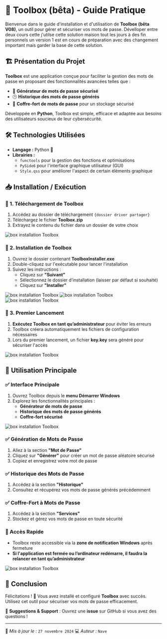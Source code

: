 # 🚀 Toolbox (bêta) - Guide Pratique

Bienvenue dans le guide d'installation et d'utilisation de **Toolbox (bêta V08)**, un outil pour gérer et sécuriser vos mots de passe. Dévelloper entre deux cours cette j'utilse cette solution maison tout les jours à des fin personnels un version 1 est en cours de préparation avec des changement important mais garder la base de cette solution.

## 🏗️ Présentation du Projet
**Toolbox** est une application conçue pour faciliter la gestion des mots de passe en proposant des fonctionnalités avancées telles que :
- 🔑 **Générateur de mots de passe sécurisé**
- 🕒 **Historique des mots de passe générés**
- 🏦 **Coffre-fort de mots de passe** pour un stockage sécurisé

Développée en **Python**, Toolbox est simple, efficace et adaptée aux besoins des utilisateurs soucieux de leur cybersécurité.

## 🛠️ Technologies Utilisées
- **Langage :** Python 🐍
- **Librairies :**
  - `functools` pour la gestion des fonctions et optimisations
  - `PySide6` pour l'interface graphique utilisateur (GUI)
  - `Style.qss` pour améliorer l'aspect de certain éléments graphique

## 📥 Installation / Exécution
### 🔹 1. Téléchargement de Toolbox
1. Accédez au dossier de téléchargement `{dossier driver partager}`
2. Téléchargez le fichier **Toolbox.zip**
3. Extrayez le contenu du fichier dans un dossier de votre choix

![box installation Toolbox](img/Image1.png)


### 🔹 2. Installation de Toolbox
1. Ouvrez le dossier contenant **ToolboxInstaller.exe**
2. Double-cliquez sur l'exécutable pour lancer l'installation
3. Suivez les instructions :
   - Cliquez sur **"Suivant"**
   - Sélectionnez le dossier d’installation (laisser par défaut si souhaité)
   - Cliquez sur **"Installer"**

![box installation Toolbox](img/Image2.png)
![box installation Toolbox](img/Image3.png)
![box installation Toolbox](img/Image4.png)

### 🔹 3. Premier Lancement
1. **Exécutez Toolbox en tant qu’administrateur** pour éviter les erreurs
2. Toolbox créera automatiquement les fichiers de configuration nécessaires
3. Lors du premier lancement, un fichier **key.key** sera généré pour sécuriser l'accès

![box installation Toolbox](img/Image5.png)

## 🔑 Utilisation Principale
### ✅ Interface Principale
1. Ouvrez Toolbox depuis le **menu Démarrer Windows**
2. Explorez les fonctionnalités principales :
   - **Générateur de mots de passe**
   - **Historique des mots de passe générés**
   - **Coffre-fort sécurisé**

![box installation Toolbox](img/Image8.png)

### ✅ Génération de Mots de Passe
1. Allez à la section **"Mot de Passe"**
2. Cliquez sur **"Générer"** pour créer un mot de passe aléatoire sécurisé
3. Copiez et enregistrez votre mot de passe

### ✅ Historique des Mots de Passe
1. Accédez à la section **"Historique"**
2. Consultez et récupérez vos mots de passe générés précédemment

### ✅ Coffre-Fort à Mots de Passe
1. Accédez à la section **"Services"**
2. Stockez et gérez vos mots de passe en toute sécurité

### 🚀 Accès Rapide
- Toolbox reste accessible via la **zone de notification Windows** après fermeture
- **Si l'application est fermée ou l’ordinateur redémarre, il faudra la relancer en tant qu’administrateur**

![box installation Toolbox](img/Image7.png)

## 🎉 Conclusion
Félicitations ! 🎊 Vous avez installé et configuré **Toolbox** avec succès. Utilisez cet outil pour sécuriser vos mots de passe efficacement.

📢 **Suggestions & Support** : Ouvrez une **issue** sur GitHub si vous avez des questions !

---
📝 *Mis à jour le :* `27 novembre 2024`
💻 *Auteur :* `Nave`
